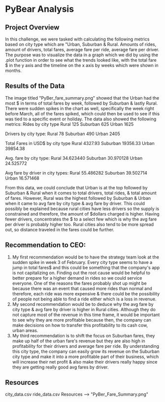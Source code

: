 # PyBear Analysis

## Project Overview

In this challenge, we were tasked with calculating the following metrics based on city type which are "Urban, Suburban & Rural. Amounts of rides, amount of drivers, total fares, average fare per ride, average fare per driver. The purpose was to visualize the data in a graph which we did by using the .plot function in order to see what the trends looked like, with the total fare $ in the y axis and the timeline on the x axis by weeks which were shown in months. 

## Results of the Data
The image titled "PyBer_fare_summary.png" showed that the Urban had the most $ in terms of total fares by week, followed by Suburban & lastly Rural. There were sudden spikes in the chart as well, specifically the week right before March, all of the fares spiked, which could then be used to see if this was tied to a specific event or holiday. 
The data also showed the following metrics:
Rides by city type
Rural        125
Suburban     625
Urban       1625

Drivers by city type:
Rural         78
Suburban     490
Urban       2405

Total Fares in USD$ by city type
Rural        4327.93
Suburban    19356.33
Urban       39854.38

Avg. fare by city type:
Rural       34.623440
Suburban    30.970128
Urban       24.525772

Avg fare by driver in city types:
Rural       55.486282
Suburban    39.502714
Urban       16.571468

From this data, we could conclude that Urban is at the top followed by Suburban & Rural when it comes to total drivers, total rides, & total amount of fares. However, Rural was the highest followed by Suburban & Urban when it came to avg fare by city type & avg fare by driver. This could possibly be explained because rural cities have less drivers so the supply is constrained and therefore, the amount of $dollars charged is higher. Having fewer drivers, concentrates the $ to a select few which is why the avg fare per driver is probably higher too. Rural cities also tend to be more spread out, so distance traveled in the fares could be further. 

## Recommendation to CEO:
1. My first recommendation would be to have the strategy team look at the sudden spike in week 3 of February. Every city type seems to have a jump in total fares$ and this could be something that the company's app is not capitalizing on. Finding out the root cause would be helpful to better prepare for a higher demand in rides so we could service everyone. One of the reasons the fares probably shot up might be because there was an event that caused more rides than normal and therefore, each ride was more expensive & there could be the possibility of people not being able to find a ride either which is a loss in revenue. 
2. My second recommendation would be to deduce why the avg fare by city type & avg fare by driver is higher in Rural cities. Although they do not capture most of the revenue in this time frame, it would be important to see why they are more profitable because then, the company can make decisions on how to transfer this profitability to its cash cow, urban areas. 
3. My third recommendation is to shift the focus on Suburban fares, they make up half of the urban fare's revenue but they are also high in profitability for their drivers and average fare per ride. By understanding this city type, the company can easily grow its revenue on the Suburban city type and make it into a more profitable part of their business, which will increase their net profit & also make their drivers really happy since they are getting really good avg fares by driver.

## Resources
city_data.csv
ride_data.csv
Resources --> "PyBer_Fare_Summary.png"
